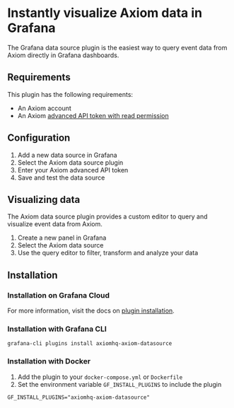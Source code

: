 # Instantly visualize Axiom data in Grafana

The Grafana data source plugin is the easiest way to query event data from Axiom directly in Grafana dashboards.

## Requirements

This plugin has the following requirements:

- An Axiom account
- An Axiom [advanced API token with read permission](https://axiom.co/docs/reference/tokens#api-tokens)

## Configuration

1. Add a new data source in Grafana
2. Select the Axiom data source plugin
3. Enter your Axiom advanced API token
4. Save and test the data source

## Visualizing data

The Axiom data source plugin provides a custom editor to query and visualize event data from Axiom.

1. Create a new panel in Grafana
2. Select the Axiom data source
3. Use the query editor to filter, transform and analyze your data

## Installation

### Installation on Grafana Cloud

For more information, visit the docs on [plugin installation](https://grafana.com/docs/grafana/latest/plugins/installation/).

### Installation with Grafana CLI

```
grafana-cli plugins install axiomhq-axiom-datasource
```

### Installation with Docker

1. Add the plugin to your `docker-compose.yml` or `Dockerfile`
2. Set the environment variable `GF_INSTALL_PLUGINS` to include the plugin

```
GF_INSTALL_PLUGINS="axiomhq-axiom-datasource"
```
